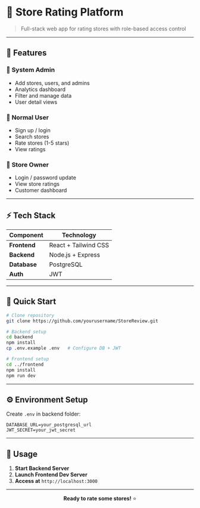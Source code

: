 # 🏪 Store Rating Platform

> Full-stack web app for rating stores with role-based access control

---

## 🎯 Features

### 🔑 **System Admin**
- Add stores, users, and admins
- Analytics dashboard  
- Filter and manage data
- User detail views

### 👤 **Normal User**
- Sign up / login
- Search stores
- Rate stores (1-5 stars)
- View ratings

### 🏪 **Store Owner**
- Login / password update
- View store ratings
- Customer dashboard

---

## ⚡ Tech Stack

| Component | Technology |
|-----------|------------|
| **Frontend** | React + Tailwind CSS |
| **Backend** | Node.js + Express |
| **Database** | PostgreSQL |
| **Auth** | JWT |

---

## 🚀 Quick Start

```bash
# Clone repository
git clone https://github.com/yourusername/StoreReview.git

# Backend setup
cd backend
npm install
cp .env.example .env   # Configure DB + JWT

# Frontend setup  
cd ../frontend
npm install
npm run dev
```

---

## ⚙️ Environment Setup

Create `.env` in backend folder:

```env
DATABASE_URL=your_postgresql_url
JWT_SECRET=your_jwt_secret
```

---

## 🎉 Usage

1. **Start Backend Server**
2. **Launch Frontend Dev Server** 
3. **Access at** `http://localhost:3000`

---

<div align="center">

**Ready to rate some stores!** ⭐

</div>

